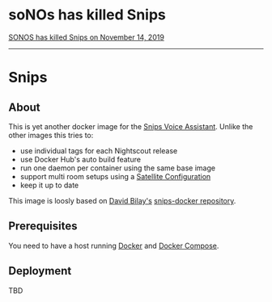 # soNOs has killed Snips

[SONOS has killed Snips on November 14, 2019](https://investors.sonos.com/news-and-events/investor-news/latest-news/2019/Sonos-Announces-Acquisition-of-Snips/default.aspx)

---

# Snips

## About

This is yet another docker image for the [Snips Voice Assistant](https://snips.ai/). Unlike the other images this tries to:
- use individual tags for each Nightscout release
- use Docker Hub's auto build feature
- run one daemon per container using the same base image
- support multi room setups using a [Satellite Configuration](https://docs.snips.ai/articles/platform/satellites)
- keep it up to date

This image is loosly based on [David Bilay's](https://github.com/dYalib) [snips-docker repository](https://github.com/dYalib/snips-docker).


## Prerequisites

You need to have a host running [Docker](https://docs.docker.com/install/) and [Docker Compose](https://docs.docker.com/compose/install/).


## Deployment

TBD
